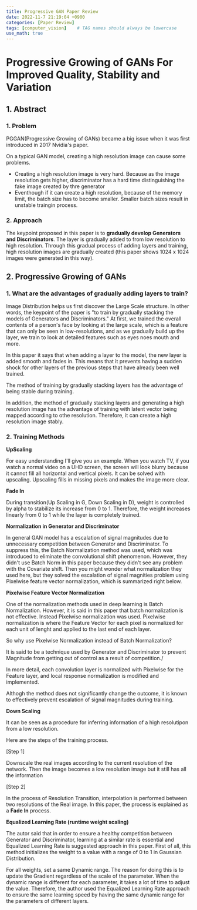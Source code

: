 ```yaml
---
title: Progressive GAN Paper Review
date: 2022-11-7 21:19:04 +0900
categories: [Paper Review]
tags: [computer_vision]    # TAG names should always be lowercase
use_math: true
---
```


# **Progressive Growing of GANs For Improved Quality, Stability and Variation**

## **1. Abstract**
### **1. Problem**
   
PGGAN(Progressive Growing of GANs) became a big issue when it was first introduced in 2017 Nvidia's paper.

On a typical GAN model, creating a high resolution image can cause some problems.
- Creating a high resolution image is very hard. Because as the image resolution gets higher, discriminator has a hard time distinguishing the fake image created by thre generator
- Eventhough if it can create a high resolution, because of the memory limit, the batch size has to become smaller. Smaller batch sizes result in unstable traingin process.

### **2. Approach**
   
The keypoint proposed in this paper is to **gradually develop Generators and Discriminators**. The layer is gradually added to from low resolution to high resolution. Through this gradual process of adding layers and training, high resolution images are gradually created (this paper shows 1024 x 1024 images were generated in this way).

## **2. Progressive Growing of GANs**
### **1. What are the advantages of gradually adding layers to train?**

Image Distribution helps us first discover the Large Scale structure. In other words, the keypoint of the paper is "to train by gradually stacking the models of Generators and Discriminators." At first, we trained the overall contents of a person's face by looking at the large scale, which is a feature that can only be seen in low-resolutions, and as we gradually build up the layer, we train to look at detailed features such as eyes noes mouth and more. 

In this paper it says that when adding a layer to the model, the new layer is added smooth and fades in. This means that it prevents having a sudden shock for other layers of the previous steps that have already been well trained.

The method of training by gradually stacking layers has the advantage of being stable during training.

In addition, the method of gradually stacking layers and generating a high resolution image has the advantage of training with latent vector being mapped according to othe resolution. Therefore, it can create a high resolution image stably.

### **2. Training Methods**

**UpScaling**

For easy understanding I'll give you an example. When you watch TV, if you watch a normal video on a UHD screen, the screen will look blurry because it cannot fill all horizontal and vertical pixels. It can be solved with upscaling. Upscaling fills in missing pixels and makes the image more clear.

**Fade In**

During transition(Up Scaling in G, Down Scaling in D), weight is controlled by alpha to stabilize its increase from 0 to 1. Therefore, the weight increases linearly from 0 to 1 while the layer is completely trained.

**Normalization in Generator and Discriminator**

In general GAN model has a escalation of signal magnitudes due to unnecessary competition between Generator and Discriminator. To suppress this, the Batch Normalization method was used, which was introduced to eliminate the convolutional shift phenomenon. However, they didn't use Batch Norm in this paper because they didn't see any problem with the Covariate shift. Then you might wonder what normalization they used here, but they solved the escalation of signal magnities problem using Pixelwise feature vector normalization, which is summarized right below.

**Pixelwise Feature Vector Normalization**

One of the normalization methods used in deep learning is Batch Normalization. However, it is said in this paper that batch normalization is not effective. Instead Pixelwise normalization was used. Pixelwise normalization is where the Feature Vector for each pixel is normalized for each unit of lenght and applied to the last end of each layer.

So why use Pixelwise Normalization instead of Batch Normalization?

It is said to be a technique used by Generator and Discriminator to prevent Magnitude from getting out of control as a result of competition./

In more detail, each convolution layer is normalized with Pixelwise for the Feature layer, and local response normalization is modified and implemented.

Althogh the method does not significantly change the outcome, it is known to effectively prevent escalation of signal magnitudes during training.

**Down Scaling**

It can be seen as a procedure for inferring information of a high resolutipon from a low resolution.

Here are the steps of the training process.

[Step 1]

Downscale the real images according to the current resolution of the network. Then the image becomes a low resolution image but it still has all the information

[Step 2]

In the process of Resolution Transition, interpolation is performed between two resolutions of the Real image. In this paper, the process is explained as a **Fade In** process.

**Equalized Learning Rate (runtime weight scaling)**

The autor said that in order to ensure a healthy competition between Generator and Discriminator, learning at a similar rate is essential and Equalized Learning Rate is suggested approach in this paper. First of all, this method initializes the weight to a value with a range of 0 to 1 in Gaussian Distribution.

For all weights, set a same Dynamic range. The reason for doing this is to update the Gradient regardless of the scale of the parameter. When the dynamic range is different for each parameter, it takes a lot of time to adjust the value. Therefore, the author used the Equalized Learning Rate approach to ensure the same learning speed by having the same dynamic range for the parameters of different layers.

